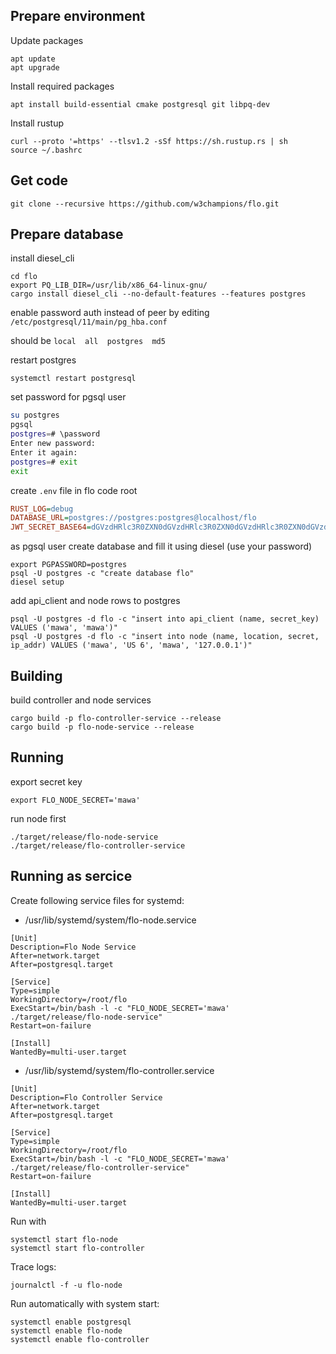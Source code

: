 Prepare environment
-------------------

Update packages

```shell
apt update
apt upgrade
```

Install required packages

```shell
apt install build-essential cmake postgresql git libpq-dev
```

Install rustup

```shell
curl --proto '=https' --tlsv1.2 -sSf https://sh.rustup.rs | sh
source ~/.bashrc
```

Get code
--------

```shell
git clone --recursive https://github.com/w3champions/flo.git
```

Prepare database
----------------

install diesel_cli

```shell
cd flo
export PQ_LIB_DIR=/usr/lib/x86_64-linux-gnu/
cargo install diesel_cli --no-default-features --features postgres
```

enable password auth instead of peer by editing `/etc/postgresql/11/main/pg_hba.conf`

should be ```local  all  postgres  md5```

restart postgres

```shell
systemctl restart postgresql
```

set password for pgsql user

```bash
su postgres
pgsql
postgres=# \password
Enter new password: 
Enter it again: 
postgres=# exit
exit
```

create `.env` file in flo code root
```ini
RUST_LOG=debug
DATABASE_URL=postgres://postgres:postgres@localhost/flo
JWT_SECRET_BASE64=dGVzdHRlc3R0ZXN0dGVzdHRlc3R0ZXN0dGVzdHRlc3R0ZXN0dGVzdHRlc3Q=
```

as pgsql user create database and fill it using diesel
(use your password)

```shell
export PGPASSWORD=postgres
psql -U postgres -c "create database flo"
diesel setup
```

add api_client and node rows to postgres

```shell
psql -U postgres -d flo -c "insert into api_client (name, secret_key) VALUES ('mawa', 'mawa')"
psql -U postgres -d flo -c "insert into node (name, location, secret, ip_addr) VALUES ('mawa', 'US 6', 'mawa', '127.0.0.1')"
```

Building
--------

build controller and node services

```shell
cargo build -p flo-controller-service --release
cargo build -p flo-node-service --release
```

Running
-------

export secret key

```shell
export FLO_NODE_SECRET='mawa'
```

run node first

```shell
./target/release/flo-node-service
./target/release/flo-controller-service
```

Running as sercice
------------------

Create following service files for systemd:

 - /usr/lib/systemd/system/flo-node.service
 
```service
[Unit]
Description=Flo Node Service
After=network.target
After=postgresql.target

[Service]
Type=simple
WorkingDirectory=/root/flo
ExecStart=/bin/bash -l -c "FLO_NODE_SECRET='mawa' ./target/release/flo-node-service"
Restart=on-failure

[Install]
WantedBy=multi-user.target
```

 - /usr/lib/systemd/system/flo-controller.service

```service
[Unit]
Description=Flo Controller Service
After=network.target
After=postgresql.target

[Service]
Type=simple
WorkingDirectory=/root/flo
ExecStart=/bin/bash -l -c "FLO_NODE_SECRET='mawa' ./target/release/flo-controller-service"
Restart=on-failure

[Install]
WantedBy=multi-user.target
```

Run with

```shell
systemctl start flo-node
systemctl start flo-controller
```

Trace logs:

```shell
journalctl -f -u flo-node
```

Run automatically with system start:

```shell
systemctl enable postgresql
systemctl enable flo-node
systemctl enable flo-controller
```
